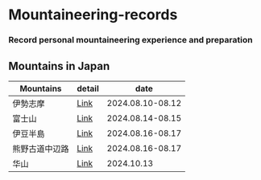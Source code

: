 # Mountaineering-records
### Record personal mountaineering experience and preparation
## Mountains in Japan

| Mountains | detail | date |
| --- | --- | --- |
| 伊勢志摩 | [Link](iseshima.md) | 2024.08.10-08.12 |
| 富士山 | [Link](Fujisan.md) | 2024.08.14-08.15 |
| 伊豆半島 | [Link](2024summer_voaction.md) | 2024.08.16-08.17 |
| 熊野古道中辺路 | [Link](Kumonokodo_nakahechi.md) | 2024.08.16-08.17 |
| 华山 | [Link](huashan.md) | 2024.10.13 |
